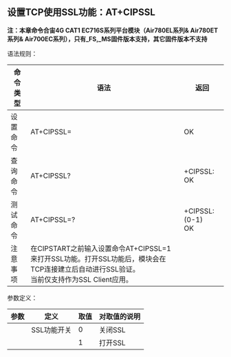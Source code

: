 ## 设置TCP使用SSL功能：AT+CIPSSL

**注：本章命令合宙4G CAT1 EC716S系列平台模块（Air780EL系列& Air780ET系列& Air700EC系列），只有_FS,_MS固件版本支持，其它固件版本不支持**

 

语法规则：

| 命令类型 | 语法                                                         | 返回                   |
| -------- | ------------------------------------------------------------ | ---------------------- |
| 设置命令 | AT+CIPSSL=<n>                                                | OK                     |
| 查询命令 | AT+CIPSSL?                                                   | +CIPSSL: <n> <br>OK    |
| 测试命令 | AT+CIPSSL=?                                                  | +CIPSSL: (0-1)  <br>OK |
| 注意事项 | 在CIPSTART之前输入设置命令AT+CIPSSL=1来打开SSL功能。打开SSL功能后，模块会在TCP连接建立后自动进行SSL验证。<br>当前仅支持作为SSL Client应用。 |                        |

 

参数定义：

| 参数 | 定义        | 取值 | 对取值的说明 |
| ---- | ----------- | ---- | ------------ |
| <n>  | SSL功能开关 | 0    | 关闭SSL      |
|      |             | 1    | 打开SSL      |
